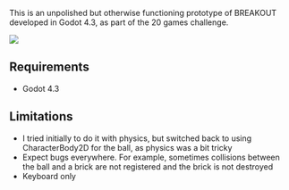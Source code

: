 This is an unpolished but otherwise functioning prototype of BREAKOUT developed in Godot 4.3, as part of the 20 games challenge.

![](assets/breakout.gifv)

Requirements
------------
- Godot 4.3

Limitations
---
- I tried initially to do it with physics, but switched back to using CharacterBody2D for the ball, as physics was a bit tricky
- Expect bugs everywhere. For example, sometimes collisions between the ball and a brick are not registered and the brick is not destroyed
- Keyboard only